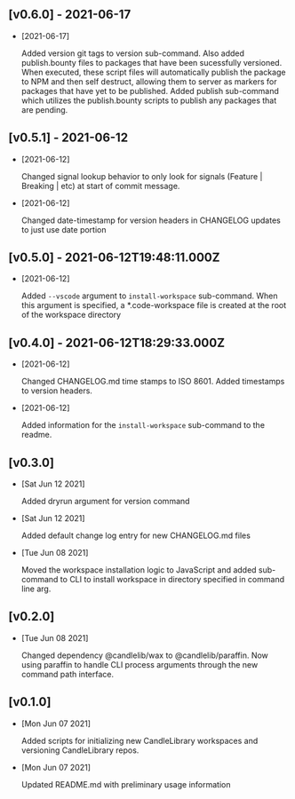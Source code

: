## [v0.6.0] - 2021-06-17 

- [2021-06-17]

    Added version git tags to version sub-command. Also added publish.bounty files to packages that have been sucessfully versioned. When executed, these script files will automatically publish the package to NPM and then self destruct, allowing them to server as markers for packages that have yet to be published.  Added publish sub-command which utilizes the publish.bounty scripts to publish any packages that are pending.

## [v0.5.1] - 2021-06-12 

- [2021-06-12]

    Changed signal lookup behavior to only look for signals (Feature | Breaking | etc) at start of commit message.

- [2021-06-12]

    Changed date-timestamp for version headers in CHANGELOG updates to just use date portion

## [v0.5.0] - 2021-06-12T19:48:11.000Z 

- [2021-06-12]

    Added `--vscode` argument to `install-workspace` sub-command. When this argument is specified, a *.code-workspace file is created at the root of the workspace directory

## [v0.4.0] - 2021-06-12T18:29:33.000Z 

- [2021-06-12]

    Changed CHANGELOG.md time stamps to ISO 8601. Added timestamps to version headers.

- [2021-06-12]

    Added information for the `install-workspace` sub-command to the readme.

## [v0.3.0] 

- [Sat Jun 12 2021]

    Added dryrun argument for version command

- [Sat Jun 12 2021]

    Added default change log entry for new CHANGELOG.md files

- [Tue Jun 08 2021]

    Moved the workspace installation logic to JavaScript and added sub-command to CLI to install workspace in directory specified in command line arg.

## [v0.2.0] 

- [Tue Jun 08 2021]

    Changed dependency @candlelib/wax to @candlelib/paraffin. Now using paraffin to handle CLI process arguments through the new command path interface.

## [v0.1.0] 

- [Mon Jun 07 2021]

    Added scripts for initializing new CandleLibrary workspaces and versioning CandleLibrary repos.

- [Mon Jun 07 2021]

    Updated README.md with preliminary usage information

